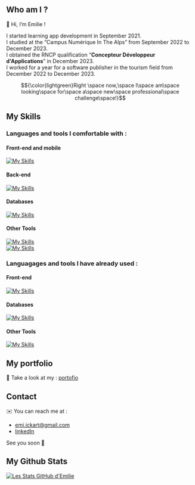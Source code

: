 ## Who am I ?

👋 Hi, I’m Emilie !

I started learning app development in September 2021.  
I studied at the “Campus Numérique In The Alps” from September 2022 to December 2023.  
I obtained the RNCP qualification “**Concepteur Développeur d'Applications**” in December 2023.  
I worked for a year for a software publisher in the tourism field from December 2022 to December 2023.  

$${\color{lightgreen}Right \space now,\space I\space am\space looking\space for\space a\space new\space professional\space challenge\space!}$$

## My Skills

### Languages and tools I comfortable with :

#### Front-end and mobile
[![My Skills](https://skillicons.dev/icons?i=html,css,js,bootstrap,tailwind,sass,vue,vitest,pinia,flutter,ionic)](https://skillicons.dev)

#### Back-end
[![My Skills](https://skillicons.dev/icons?i=php,laravel,symfony,ruby,rails)](https://skillicons.dev)

#### Databases
[![My Skills](https://skillicons.dev/icons?i=mysql,postgresql,sqlite)](https://skillicons.dev)

#### Other Tools
[![My Skills](https://skillicons.dev/icons?i=xd,figma,git,github,bash,postman)](https://skillicons.dev)    
[![My Skills](https://skillicons.dev/icons?i=linux,ubuntu,vscode,phpstorm,webstorm,stackoverflow,discord)](https://skillicons.dev)

### Languagages and tools I have already used :
#### Front-end
[![My Skills](https://skillicons.dev/icons?i=react,jquery,ts,nodejs,java,py)](https://skillicons.dev)  
#### Databases
[![My Skills](https://skillicons.dev/icons?i=mongodb)](https://skillicons.dev)  

#### Other Tools 
[![My Skills](https://skillicons.dev/icons?i=docker,heroku,ansible,nginx,idea)](https://skillicons.dev)

## My portfolio

👀 Take a look at my : [portofio](https://ickartdev.fr/)

## Contact

✉️ You can reach me at : 
- [emi.ickart@gmail.com](emi.ickart@gmail.com)  
- [linkedIn](https://fr.linkedin.com/in/emilie-ickart)  

See you soon 👋

## My Github Stats

[![Les Stats GitHub d'Emilie](https://github-readme-stats.vercel.app/api?username=E-IckArt&theme=algolia&show_icons=true)](https://github.com/E-IckArt/github-readme-stats)

<!---
E-IckArt/E-IckArt is a ✨ special ✨ repository because its `README.md` (this file) appears on your GitHub profile.
You can click the Preview link to take a look at your changes.
--->
